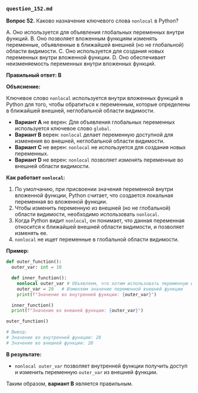 ### `question_152.md`

**Вопрос 52.** Каково назначение ключевого слова `nonlocal` в Python?

A.  Оно используется для объявления глобальных переменных внутри функций.
B.  Оно позволяет вложенным функциям изменять переменные, объявленные в ближайшей внешней (но не глобальной) области видимости.
C.  Оно используется для создания новых переменных внутри вложенной функции.
D.  Оно обеспечивает неизменяемость переменных внутри вложенных функций.

**Правильный ответ: B**

**Объяснение:**

Ключевое слово `nonlocal` используется внутри вложенных функций в Python для того, чтобы обратиться к переменным, которые определены в ближайшей внешней, неглобальной области видимости.

*   **Вариант A** не верен: Для объявления глобальных переменных используется ключевое слово `global`.
*   **Вариант B** верен: `nonlocal` делает переменную доступной для изменения во внешней, неглобальной области видимости.
*   **Вариант C** не верен:  `nonlocal` не используется для создания новых переменных.
*   **Вариант D** не верен:  `nonlocal`  позволяет *изменять* переменные во внешней области видимости.

**Как работает `nonlocal`:**

1.  По умолчанию, при присвоении значения переменной внутри вложенной функции, Python считает, что создается локальная переменная во вложенной функции.
2.  Чтобы изменить переменную из внешней (но не глобальной) области видимости, необходимо использовать `nonlocal`.
3.  Когда Python видит `nonlocal`, он понимает, что данная переменная относится к ближайшей внешней области видимости, и позволяет изменять ее.
4.  `nonlocal` не ищет переменные в глобальной области видимости.

**Пример:**

```python
def outer_function():
  outer_var: int = 10

  def inner_function():
    nonlocal outer_var # Объявляем, что хотим использовать переменную внешней функции
    outer_var = 20   # Изменяем значение переменной внешней функции
    print(f"Значение во внутренней функции: {outer_var}")

  inner_function()
  print(f"Значение во внешней функции: {outer_var}")

outer_function()

# Вывод:
# Значение во внутренней функции: 20
# Значение во внешней функции: 20
```

**В результате:**

*   `nonlocal outer_var` позволяет внутренней функции получить доступ и изменить переменную `outer_var` из внешней функции.

Таким образом, **вариант B** является правильным.
